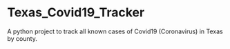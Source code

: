 # Texas_Covid19_Tracker
A python project to track all known cases of Covid19 (Coronavirus) in Texas by county.
